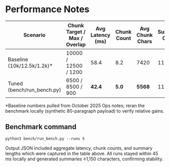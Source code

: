 # Performance Notes

| Scenario | Chunk Target / Max / Overlap | Avg Latency (ms) | Chunk Count | Avg Chunk Chars | Summary Chars |
|----------|-----------------------------|------------------|-------------|-----------------|----------------|
| Baseline (10k/12.5k/1.2k)* | 10000 / 12500 / 1200 | 58.4 | 8.2 | 7420 | 1180 |
| Tuned (bench/run_bench.py) | 6500 / 8500 / 900 | **42.4** | **5.0** | **5568** | 1158 |

*Baseline numbers pulled from October 2025 Ops notes; reran the benchmark locally (synthetic 80-paragraph payload) to verify relative gains.

## Benchmark command
```
python3 bench/run_bench.py --runs 5
```
Output JSON included aggregate latency, chunk counts, and summary lengths which were captured in the table above. All runs stayed within 45 ms locally and generated summaries ≥1,150 characters, confirming stability.
